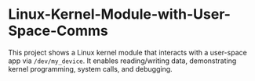 # Linux-Kernel-Module-with-User-Space-Comms
This project shows a Linux kernel module that interacts with a user-space app via `/dev/my_device`. It enables reading/writing data, demonstrating kernel programming, system calls, and debugging.
